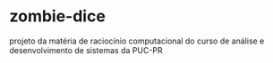 # zombie-dice
projeto da matéria de raciocínio computacional do curso de análise e desenvolvimento de sistemas da PUC-PR
